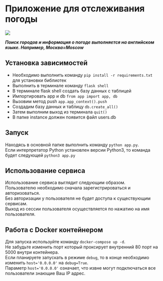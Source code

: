 # Приложение для отслеживания погоды

<img src="https://github.com/rropppe/kursach/workflows/Python-Workflow/badge.svg">

***Поиск городов и информация о погоде выполняется на английском языке.
Например, Москва=Moscow***

## Установка зависимостей

* Необходимо выполнить команду `pip install -r requirements.txt` для установки библиотек
* Выполнить в терминале команду `flask shell`
* В терминале flask shell создать базу данных с таблицей
* Импортировать app и db `from app import app, db`
* Вызовим метод push `app.app_context().push`
* Создадим базу данных и таблицу `db.create_all()`
* Затем выполним выход из терминала `quit()`
* В папке instance должен появится файл users.db

## Запуск
Находясь в основной папке выполнить команду `python app.py`. \
Если интерпретатор Python установлен версии Python3, то команда будет следующей `python3 app.py` 

## Использование сервиса
Использование сервиса выглядит следующим образом. \
Пользователю необходимо сначала зарегистрироваться и авторизоваться.\
Без авторизации у пользователя не будет доступа к существующим сервисам. \
Выход из сессии пользователя осуществляется по нажатию на имя пользователя.

## Работа с Docker контейнером
Для запуска используйте команду `docker-compose up -d`. \
Не забудьте изменить порт который проксирует внутренний 80 порт на 5000 внутри контейнера. \
Если планируете запускать в режиме `debug`, то в конце необходимо изменить `host='0.0.0.0'` на `debug=True`. \
Параметр `host='0.0.0.0'` означает, что извне могут подключаться все пользователи знающие Ваш IP адрес.
